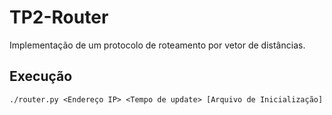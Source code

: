 # TP2-Router
Implementação de um protocolo de roteamento por vetor de distâncias.

## Execução

```
./router.py <Endereço IP> <Tempo de update> [Arquivo de Inicialização]
```
